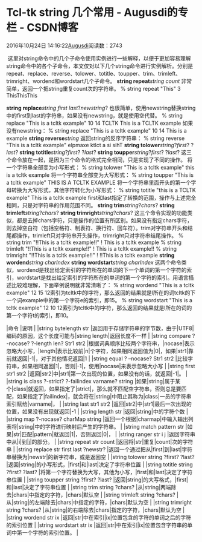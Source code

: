 
# Tcl-tk string 几个常用 - Augusdi的专栏 - CSDN博客


2016年10月24日 14:16:22[Augusdi](https://me.csdn.net/Augusdi)阅读数：2743


﻿﻿
这里对string命令中的几个子命令使用实例进行一些解释，以便于更加容易理解string命令中的各个子命令，本文仅对以下几个string命令进行实例解析。分别是repeat、replace、reverse、tolower、totitle、toupper、trim、trimleft、trimright、wordend和wordstart几个子命令。
**string repeat***string count*
非常简单，返回一个把string重复count次的字符串。
% string repeat "This" 3
ThisThisThis

**string replace***string first last*?*newstring*?
也很简单，使用newstring替换string中的first到last的字符串，如果没有newstring，就是使用空代替。
% string replace "This is a tcltk example" 10 14 TCLTK
This is a TCLTK example
如果没有newstring：
% string replace "This is a tcltk example" 10 14
This is a  example
**string reverse***string*
返回string的反序字符串：
% string reverse "This is a tcltk example"
elpmaxe ktlct a si sihT
**string tolower***string*?*first*? ?*last*?
**string totitle***string*?*first*? ?*last*?
**string toupper***string*?*first*? ?*last*?
这三个命令放在一起，是因为三个命令的格式完全相同，只是实现了不同的操作。
将一个字符串全部变为小写形式：
% string tolower "This is a tcltk example"
this is a tcltk example
将一个字符串全部变为大写形式：
% string toupper "This is a tcltk example"
THIS IS A TCLTK EXAMPLE
将一个字符串里面开头的第一个字母转换为大写形式，其他字符转化为小写形式：
% string totitle "this is a TCLTK example"
This is a tcltk example
first和last指定了转换的范围，操作与上述完全相同，只是对字符串的作用范围不同。
**string trim***string*?*chars*?
**string trimleft***string*?*chars*?
**string trimright***string*?*chars*?
这三个命令实现的功能类似，都是去掉chars字符，只是操作的位置有所区别。如果没有指定chars字符，则去掉空白符（包括空格符、制表符、换行符、回车符）。trim对字符串开头和结尾都操作，trimleft只对字符串开头操作，trimright只对字符串结尾操作。
% string trim "!!This is a tcltk example!!" !
This is a tcltk example
% string trimleft "!!This is a tcltk example!!" !
This is a tcltk example!!
% string trimright "!!This is a tcltk example!!" !
!!This is a tcltk example
**string wordend***string charIndex*
**string wordstart***string charIndex*
这两个命令类似，wordend是找出给定索引的字符所在的单词的下一个单词的第一个字符的索引，wordstart是找出给定索引的字符所在的单词的第一个字符的索引。用语言描述比较难理解，下面举例说明就非常清晰了：
% string wordend "This is a tcltk example" 12
15
12索引为tcltk中的l字符，那么返回的结果就是l所在的词tcltk的下一个词example中的第一个字符e的索引，即15。
% string wordstart "This is a tcltk example" 12
10
12索引为tcltk中的l字符，那么返回的结果就是l所在的词的第一个字符t的索引，即10。

|命令
|说明
|
|string bytelength str
|返回用于存储字符串的字节数，由于|UTF8|编码的原因，这个长度可能与|string length|返回长度不一样
|
|string compare ?-nocase? ?-length len? Str1 str2
|根据词典顺序比较两个字符串，|nocase|表示忽略大小写，|length|表示比较前|n|个字符，如果相同返回值为|0|，如果|str1|靠前就返回|-1|，对于其他情况返回|1
|
|string equal ? –nocase? Str1 str2
|比较字符串，如果相同返回|1|，否则|-1|，使用|nocase|来表示忽略大小写
|
|string first str1 str2
|返回|str2|中|str1|第一次出现的位置，如果没有的话，就返回|-1|。
|
|string is class ?-strict? ?-failindex varname? string
|如果|string|属于某个|class|就返回，如果指定了|strict|，那么就不匹配空字符串，否则总是要匹配，如果指定了|failindex|，就会将在|string|中阻止其称为|class|一员的字符串索引赋给|varname|，
|
|string last str1 str2
|返回|str2|中|str1|最后一次出现的位置，如果没有出现就返回|-1
|
|string length str
|返回|string|中的字符个数
|
|string map ?-nocase? charMap string
|返回一个根据|charmap|中输入输出列表将|string|中的字符进行映射后产生的字符串。
|
|string match pattern str
|如果|str|匹配|pattern|就返回|1|，否则返回|0|，
|
|string ranger str i j
|返回字符串中从|i|到|j|的部分。
|
|string repeat str count
|返回将|str|重复|count|次的字符串
|
|string replace str first last ?newstr?
|返回一个通过把从|first|到|last|字符串替换为|newstr|的新字符串，或是返回空
|
|string tolower string ?first? ?last?
|返回|string|的小写形式，|first|和|last|决定了字符串位置
|
|string totitle string ?first? ?last?
|将第一个字符替换为大写，其他为小写，|first|和|last|决定了字符串位置
|
|string toupper string ?first? ?last?
|返回|string|的大写格式，|first|和|last|决定了字符串位置
|
|string trim string ?chars?
|从|string|两端除去|chars|中指定的字符，|chars|默认空
|
|string trimleft string ?chars?
|从|string|的左端除去|chars|中指定的字符，|chars|默认为空
|
|string trimright string ?chars?
|从|string|的右端除去|chars|指定的字符，|chars|默认为空
|
|string wordend str ix
|返回|str|中在索引|ix|位置包含的字符的单词之后的字符的索引位置
|
|string wordstart str ix
|返回|str|中在索引|ix|位置包含字符串的单词中第一个字符的索引位置。
|

